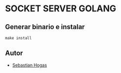 # SOCKET SERVER GOLANG

## Generar binario e instalar

```make install```

## Autor
* [Sebastian Hogas](https://github.com/sehogas)